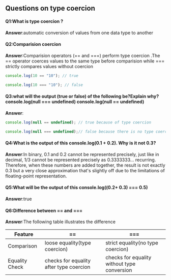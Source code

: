 ## Questions on type coercion 

#### Q1:What is type coercion ? 

**Answer**:automatic conversion of values from one data type to another 

#### Q2:Comparision coercion 

**Answer**:Comparision operators (== and ===) perform type coercion .The == operator coerces values to the same type before comparision while === strictly compares values without coercion 

```js
console.log(10 == "10"); // true

console.log(10 === "10"); // false
```

#### Q3:what will the output (true or false) of the following be?Explain why? console.log(null === undefined) console.log(null == undefined)

**Answer**:

```js
console.log(null == undefined); // true because of type coercion

console.log(null === undefined);// false because there is no type coercion
```

#### Q4:What is the output of this console.log(0.1 + 0.2). Why is it not 0.3?

**Answer**:In binary, 0.1 and 0.2 cannot be represented precisely, just like in decimal, 1/3 cannot be represented precisely as 0.3333333... recurring. Therefore, when these numbers are added together, the result is not exactly 0.3 but a very close approximation that's slightly off due to the limitations of floating-point representation.

#### Q5:What will be the output of this console.log((0.2+ 0.3) === 0.5)

**Answer**:true

#### Q6:Difference between == and ===

**Answer**:The following table illustrates the difference 

| Feature        | ==                                      | ===                                         |
| -------------- | --------------------------------------- | ------------------------------------------- |
| Comparison     | loose equality(type coercion)           | strict equality(no type coercion)           |
| Equality Check | checks for equality after type coercion | checks for equality without type conversion |

